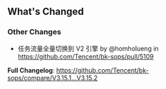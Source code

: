 <!-- Release notes generated using configuration in .github/release.yml at master -->

## What's Changed
### Other Changes
* 任务流量全量切换到 V2 引擎 by @homholueng in https://github.com/Tencent/bk-sops/pull/5109


**Full Changelog**: https://github.com/Tencent/bk-sops/compare/V3.15.1...V3.15.2